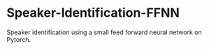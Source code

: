 # Speaker-Identification-FFNN
Speaker identification using a small feed forward neural network on Pytorch.
